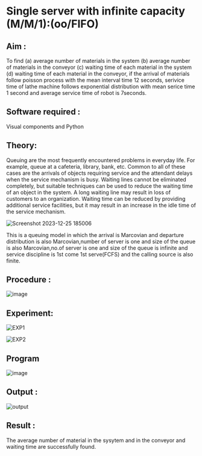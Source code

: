 # Single server with infinite capacity (M/M/1):(oo/FIFO)
## Aim :
To find (a) average number of materials in the system (b) average number of materials in the conveyor (c) waiting time of each material in the system (d) waiting time of each material in the conveyor, if the arrival  of materials follow poisson process with the mean interval time 12 seconds, serivice time of lathe machine follows exponential distribution with mean serice time 1 second and average service time of robot is 7seconds.

## Software required :
Visual components and Python

## Theory:
Queuing are the most frequently encountered problems in everyday life. For example, queue at a cafeteria, library, bank, etc. Common to all of these cases are the arrivals of objects requiring service and the attendant delays when the service mechanism is busy. Waiting lines cannot be eliminated completely, but suitable techniques can be used to reduce the waiting time of an object in the system. A long waiting line may result in loss of customers to an organization. Waiting time can be reduced by providing additional service facilities, but it may result in an increase in the idle time of the service mechanism.

![Screenshot 2023-12-25 185006](https://github.com/prasanna-765/Single-server-infinite-capacity---Markov-Model/assets/150009505/72555c6a-e189-477e-91db-c4ae6fd4e8ae)


This is a queuing model in which the arrival is Marcovian and departure distribution is also Marcovian,number of server is one and size of the queue is also Marcovian,no.of server is one and size of the queue is infinite and service discipline is 1st come 1st serve(FCFS) and the calling source is also finite.

## Procedure :

![image](https://github.com/prasanna-765/Single-server-infinite-capacity---Markov-Model/assets/150009505/1847c586-972b-4b55-9c26-4fbe22e436de)

## Experiment:

![EXP1](https://github.com/prasanna-765/Single-server-infinite-capacity---Markov-Model/assets/150009505/44cb4ce1-0bf1-452a-a18d-320f6c047e99)

![EXP2](https://github.com/prasanna-765/Single-server-infinite-capacity---Markov-Model/assets/150009505/a64de911-1881-48c3-bb41-41d7d89b13ad)
 
## Program

![image](https://github.com/ramjan1729/Single-server-infinite-capacity---Markov-Model/assets/103921593/5f1fd58d-5929-4c51-89ea-4cef009e5bad)

## Output :

![output](https://github.com/prasanna-765/Single-server-infinite-capacity---Markov-Model/assets/150009505/155b3656-24e2-4555-9682-e237b7efad67)

## Result :

The average number of material in the sysytem and in the conveyor and waiting time are
successfully found.
